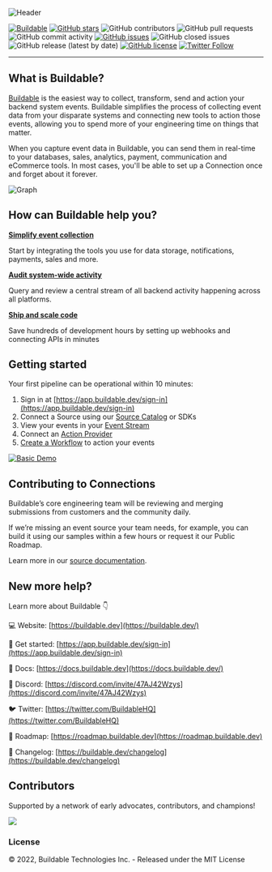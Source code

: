 ![Header](https://assets.buildable.dev/catalog/graphics/one-api-100-integrations.png)

[![Buildable](https://assets.buildable.dev/buildable-logos/powered-by-buildable.svg)](https://buildable.dev) [![GitHub stars](https://img.shields.io/github/stars/buildable/templates)](https://github.com/buildable/templates/stargazers) ![GitHub contributors](https://img.shields.io/github/contributors/buildable/templates) ![GitHub pull requests](https://img.shields.io/github/issues-pr-raw/buildable/templates) ![GitHub commit activity](https://img.shields.io/github/commit-activity/m/buildable/templates) [![GitHub issues](https://img.shields.io/github/issues/buildable/templates)](https://github.com/buildable/templates/issues) ![GitHub closed issues](https://img.shields.io/github/issues-closed/buildable/templates) ![GitHub release (latest by date)](https://img.shields.io/github/v/release/buildable/templates) [![GitHub license](https://img.shields.io/github/license/buildable/templates)](https://github.com/buildable/templates) [![Twitter Follow](https://img.shields.io/twitter/follow/BuildableHQ?style=social)](https://twitter.com/BuildableHQ)

---

## What is Buildable?

[Buildable](https://buildable.dev/) is the easiest way to collect, transform, send and action your backend system events. Buildable simplifies the process of collecting event data from your disparate systems and connecting new tools to action those events, allowing you to spend more of your engineering time on things that matter.

When you capture event data in Buildable, you can send them in real-time to your databases, sales, analytics, payment, communication and eCommerce tools. In most cases, you'll be able to set up a Connection once and forget about it forever.

![Graph](https://assets.buildable.dev/catalog/graphics/buildable-graph.png)

## How can Buildable help you?

**[Simplify event collection](https://docs.buildable.dev/connections/source-catalog)**

Start by integrating the tools you use for data storage, notifications, payments, sales and more.

**[Audit system-wide activity](https://docs.buildable.dev/streams/viewing-events)**

Query and review a central stream of all backend activity happening across all platforms.

**[Ship and scale code](https://docs.buildable.dev/workflows/building-workflows)**

Save hundreds of development hours by setting up webhooks and connecting APIs in minutes

## Getting started

Your first pipeline can be operational within 10 minutes:

1. Sign in at [https://app.buildable.dev/sign-in](https://app.buildable.dev/sign-in)
2. Connect a Source using our [Source Catalog](https://docs.buildable.dev/connections/source-catalog) or SDKs
3. View your events in your [Event Stream](https://docs.buildable.dev/streams/viewing-events)
4. Connect an [Action Provider](https://docs.buildable.dev/connections/action-catalog)
5. [Create a Workflow](https://docs.buildable.dev/workflows/building-workflows) to action your events

[![Basic Demo](https://assets.buildable.dev/catalog/graphics/youtube-placeholder.png)](https://www.youtube.com/watch?v=JUpjxvqAM6w&feature=emb_imp_woyt)

## Contributing to Connections

Buildable’s core engineering team will be reviewing and merging submissions from customers and the community daily. 

If we’re missing an event source your team needs, for example, you can build it using our samples within a few hours or request it our Public Roadmap.

Learn more in our [source documentation](/sources/docs/CONTRIBUTING.md).

## New more help?

Learn more about Buildable 👇

💻 Website: [https://buildable.dev](https://buildable.dev/)

🏁 Get started: [https://app.buildable.dev/sign-in](https://app.buildable.dev/sign-in)

📄 Docs: [https://docs.buildable.dev](https://docs.buildable.dev/)

💬 Discord: [https://discord.com/invite/47AJ42Wzys](https://discord.com/invite/47AJ42Wzys)

🐦 Twitter: [https://twitter.com/BuildableHQ](https://twitter.com/BuildableHQ)

🚥 Roadmap: [https://roadmap.buildable.dev](https://roadmap.buildable.dev)

📣 Changelog: [https://buildable.dev/changelog](https://buildable.dev/changelog)

## Contributors

Supported by a network of early advocates, contributors, and champions!

<a href="https://github.com/buildable/connections/graphs/contributors">
  <img src="https://contrib.rocks/image?repo=buildable/connections" />
</a>

### License

© 2022, Buildable Technologies Inc. - Released under the MIT License
